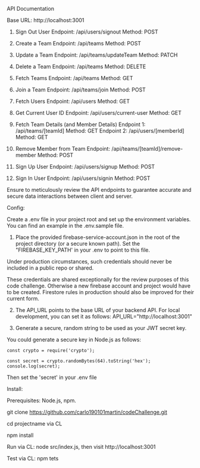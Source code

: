 API Documentation

Base URL: http://localhost:3001

1) Sign Out User
Endpoint: /api/users/signout
Method: POST

2) Create a Team
Endpoint: /api/teams
Method: POST

3) Update a Team
Endpoint: /api/teams/updateTeam
Method: PATCH

4) Delete a Team
Endpoint: /api/teams
Method: DELETE

5) Fetch Teams
Endpoint: /api/teams
Method: GET

6) Join a Team
Endpoint: /api/teams/join
Method: POST

7) Fetch Users
Endpoint: /api/users
Method: GET

8) Get Current User ID
Endpoint: /api/users/current-user
Method: GET

9) Fetch Team Details (and Member Details)
Endpoint 1: /api/teams/[teamId]
Method: GET
Endpoint 2: /api/users/[memberId]
Method: GET

10) Remove Member from Team
Endpoint: /api/teams/[teamId]/remove-member
Method: POST

11) Sign Up User
Endpoint: /api/users/signup
Method: POST

12) Sign In User
Endpoint: /api/users/signin
Method: POST

Ensure to meticulously review the API endpoints to guarantee accurate and secure data interactions between client and server.

Config:

Create a .env file in your project root and set up the environment variables. You can find an example in the .env.sample file.

1) Place the provided firebase-service-account.json in the root of the project directory (or a secure known path). Set the "FIREBASE_KEY_PATH' in your .env to point to this file.

Under production circumstances, such credentials should never be included in a public repo or shared.

These credentials are shared exceptionally for the review purposes of this code challenge. Otherwise a new firebase account and project would have to be created. Firestore rules in production should also be improved for their current form.

2) The API_URL points to the base URL of your backend API. For local development, you can set it as follows: API_URL="http://localhost:3001"

3) Generate a secure, random string to be used as your JWT secret key.
  
You could generate a secure key in Node.js as follows:

```
const crypto = require('crypto');

const secret = crypto.randomBytes(64).toString('hex');
console.log(secret);

```

Then set the 'secret' in your .env file
  
Install:
  
Prerequisites: Node.js, npm.

git clone https://github.com/carlo190101martin/codeChallenge.git
  
cd projectname via CL

npm install
  
Run via CL: node src/index.js, then visit http://localhost:3001

Test via CL: npm tets
  
  
  
  
  
  





   
   













